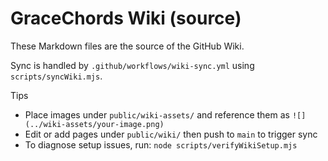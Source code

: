 # GraceChords Wiki (source)

These Markdown files are the source of the GitHub Wiki.

Sync is handled by `.github/workflows/wiki-sync.yml` using `scripts/syncWiki.mjs`.

Tips
- Place images under `public/wiki-assets/` and reference them as `![](../wiki-assets/your-image.png)`
- Edit or add pages under `public/wiki/` then push to `main` to trigger sync
- To diagnose setup issues, run: `node scripts/verifyWikiSetup.mjs`
